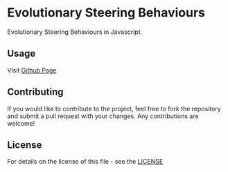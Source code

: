 # Evolutionary Steering Behaviours

Evolutionary Steering Behaviours in Javascript.

## Usage

Visit [Github Page](https://shelltux.github.io/Evolutionary-Steering-Behaviours.js/)

## Contributing

If you would like to contribute to the project, feel free to fork the repository
and submit a pull request with your changes. Any contributions are welcome!

## License

For details on the license of this file - see the [LICENSE](LICENSE)
